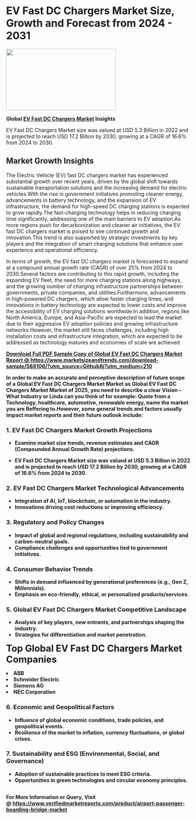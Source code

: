 <H1>EV Fast DC Chargers Market Size, Growth and Forecast from 2024 - 2031</H1><img class="aligncenter size-medium wp-image-584254" src="https://thirdeyenews.in/wp-content/uploads/2024/09/Global-Market-Research-300x168.jpeg" alt="" width="300" height="168" /><p><strong>Global&nbsp;<a href="https://www.marketsizeandtrends.com/download-sample/588106/?utm_source=Github8j?utm_medium=210">EV Fast DC Chargers Market</a> Insights</strong></p><p>EV Fast DC Chargers Market size was valued at USD 5.3 Billion in 2022 and is projected to reach USD 17.2 Billion by 2030, growing at a CAGR of 16.6% from 2024 to 2030.</p><p><h2>Market Growth Insights</h2> <p>The Electric Vehicle (EV) fast DC chargers market has experienced substantial growth over recent years, driven by the global shift towards sustainable transportation solutions and the increasing demand for electric vehicles.With the rise in government initiatives promoting cleaner energy, advancements in battery technology, and the expansion of EV infrastructure, the demand for high-speed DC charging stations is expected to grow rapidly.The fast-charging technology helps in reducing charging time significantly, addressing one of the main barriers to EV adoption.As more regions push for decarbonization and cleaner air initiatives, the EV fast DC chargers market is poised to see continued growth and innovation.This trend is also supported by strategic investments by key players and the integration of smart charging solutions that enhance user experience and operational efficiency.</p> <p><strong><a href="#"></a></strong></p> <p>In terms of growth, the EV fast DC chargers market is forecasted to expand at a compound annual growth rate (CAGR) of over 25% from 2024 to 2030.Several factors are contributing to this rapid growth, including the expanding EV fleet, the need for more charging stations along highways, and the growing number of charging infrastructure partnerships between governments, private companies, and utilities.Furthermore, advancements in high-powered DC chargers, which allow faster charging times, and innovations in battery technology are expected to lower costs and improve the accessibility of EV charging solutions worldwide.In addition, regions like North America, Europe, and Asia-Pacific are expected to lead the market due to their aggressive EV adoption policies and growing infrastructure networks.However, the market still faces challenges, including high installation costs and infrastructure integration, which are expected to be addressed as technology matures and economies of scale are achieved.</p> <p><strong><a href="#"></p><p><span class=""><strong>Download Full PDF Sample Copy of Global EV Fast DC Chargers Market Report</strong> @ <a href="https://www.marketsizeandtrends.com/download-sample/588106/?utm_source=Github8j?utm_medium=210" target="_blank">https://www.marketsizeandtrends.com/download-sample/588106/?utm_source=Github8j?utm_medium=210</a></span></p><p>In order to make an accurate and perceptive description of future scope of a Global&nbsp;EV Fast DC Chargers Market Market as Global&nbsp;EV Fast DC Chargers Market Market of 2025, you need to describe a clear Vision &ndash; What Industry or Linda can you think of for example: Quote from a Technology, healthcare, automotive, renewable energy, name the market you are Reffering to.However, some general trends and factors usually impact market reports and their future outlook include:</p><h3>1.&nbsp;<strong>EV Fast DC Chargers Market Growth Projections</strong></h3><ul><li>Examine market size trends, revenue estimates and CAGR (Compounded Annual Growth Rate) projections.</li><li><p>EV Fast DC Chargers Market size was valued at USD 5.3 Billion in 2022 and is projected to reach USD 17.2 Billion by 2030, growing at a CAGR of 16.6% from 2024 to 2030.</p></li></ul><h3>2.&nbsp;<strong>EV Fast DC Chargers Market Technological Advancements</strong></h3><ul><li>Integration of AI, IoT, blockchain, or automation in the industry.</li><li>Innovations driving cost reductions or improving efficiency.</li></ul><h3>3.&nbsp;<strong>Regulatory and Policy Changes</strong></h3><ul><li>Impact of global and regional regulations, including sustainability and carbon-neutral goals.</li><li>Compliance challenges and opportunities tied to government initiatives.</li></ul><h3>4.&nbsp;<strong>Consumer Behavior Trends</strong></h3><ul><li>Shifts in demand influenced by generational preferences (e.g., Gen Z, Millennials).</li><li>Emphasis on eco-friendly, ethical, or personalized products/services.</li></ul><h3>5.&nbsp;<strong>Global EV Fast DC Chargers Market Competitive Landscape</strong></h3><ul><li>Analysis of key players, new entrants, and partnerships shaping the industry.</li><li>Strategies for differentiation and market penetration.</li></ul><p data-pm-slice="1 1 []"><span style="color: inherit; font-family: inherit; font-size: 25px;">Top Global EV Fast DC Chargers Market Companies</span></p><div class="" data-test-id=""><p><li>ABB</li><li> Schneider Electric</li><li> Siemens AG</li><li> NEC Corporation</li></p></div><h3>6.&nbsp;<strong>Economic and Geopolitical Factors</strong></h3><ul><li>Influence of global economic conditions, trade policies, and geopolitical events.</li><li>Resilience of the market to inflation, currency fluctuations, or global crises.</li></ul><h3>7.&nbsp;<strong>Sustainability and ESG (Environmental, Social, and Governance)</strong></h3><ul><li>Adoption of sustainable practices to meet ESG criteria.</li><li>Opportunities in green technologies and circular economy principles.</li></ul><h2><strong style="font-size: 14px;">For More Information or Query, Visit @&nbsp;</strong><a style="background-color: #ffffff; font-size: 14px;" href="https://www.marketsizeandtrends.com/report/ev-fast-dc-chargers-market/" target="_blank">https://www.verifiedmarketreports.com/product/airport-passenger-boarding-bridge-market</a></h2>
